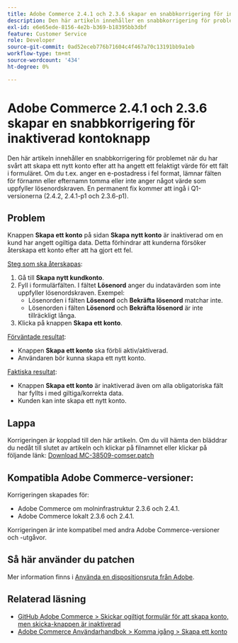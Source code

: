 ```yaml
---
title: Adobe Commerce 2.4.1 och 2.3.6 skapar en snabbkorrigering för inaktiverad kontoknapp
description: Den här artikeln innehåller en snabbkorrigering för problemet när du har svårt att skapa ett nytt konto efter att ha angett ett felaktigt värde för ett fält i formuläret. Om du t.ex. anger en e-postadress i fel format, lämnar fälten för förnamn eller efternamn tomma eller inte anger något värde som uppfyller lösenordskraven. En permanent fix kommer att ingå i Q1-versionerna (2.4.2, 2.4.1-p1 och 2.3.6-p1).
exl-id: e6e65ede-8156-4e2b-b369-b18395bb3dbf
feature: Customer Service
role: Developer
source-git-commit: 0ad52eceb776b71604c4f467a70c13191bb9a1eb
workflow-type: tm+mt
source-wordcount: '434'
ht-degree: 0%

---
```


# Adobe Commerce 2.4.1 och 2.3.6 skapar en snabbkorrigering för inaktiverad kontoknapp

Den här artikeln innehåller en snabbkorrigering för problemet när du har svårt att skapa ett nytt konto efter att ha angett ett felaktigt värde för ett fält i formuläret. Om du t.ex. anger en e-postadress i fel format, lämnar fälten för förnamn eller efternamn tomma eller inte anger något värde som uppfyller lösenordskraven. En permanent fix kommer att ingå i Q1-versionerna (2.4.2, 2.4.1-p1 och 2.3.6-p1).

## Problem

Knappen **Skapa ett konto** på sidan **Skapa nytt konto** är inaktiverad om en kund har angett ogiltiga data. Detta förhindrar att kunderna försöker återskapa ett konto efter att ha gjort ett fel.

<u>Steg som ska återskapas</u>:

1. Gå till **Skapa nytt kundkonto**.
1. Fyll i formulärfälten. I fältet **Lösenord** anger du indatavärden som inte uppfyller lösenordskraven. Exempel:
   * Lösenorden i fälten **Lösenord** och **Bekräfta lösenord** matchar inte.
   * Lösenorden i fälten **Lösenord** och **Bekräfta lösenord** är inte tillräckligt långa.
1. Klicka på knappen **Skapa ett konto**.

<u>Förväntade resultat</u>:

* Knappen **Skapa ett konto** ska förbli aktiv/aktiverad.
* Användaren bör kunna skapa ett nytt konto.

<u>Faktiska resultat</u>:

* Knappen **Skapa ett konto** är inaktiverad även om alla obligatoriska fält har fyllts i med giltiga/korrekta data.
* Kunden kan inte skapa ett nytt konto.

## Lappa

Korrigeringen är kopplad till den här artikeln. Om du vill hämta den bläddrar du nedåt till slutet av artikeln och klickar på filnamnet eller klickar på följande länk: [Download MC-38509-comser.patch](assets/MC-38509-composer.patch.zip)

## Kompatibla Adobe Commerce-versioner:

Korrigeringen skapades för:

* Adobe Commerce om molninfrastruktur 2.3.6 och 2.4.1.
* Adobe Commerce lokalt 2.3.6 och 2.4.1.

Korrigeringen är inte kompatibel med andra Adobe Commerce-versioner och -utgåvor.

## Så här använder du patchen

Mer information finns i [Använda en dispositionsruta från Adobe](/help/how-to/general/how-to-apply-a-composer-patch-provided-by-magento.md).

## Relaterad läsning

* [GitHub Adobe Commerce > Skickar ogiltigt formulär för att skapa konto, men skicka-knappen är inaktiverad](https://github.com/magento/magento2/issues/30513)
* [Adobe Commerce Användarhandbok > Komma igång > Skapa ett konto](https://docs.magento.com/user-guide/magento/magento-account-create.html)
